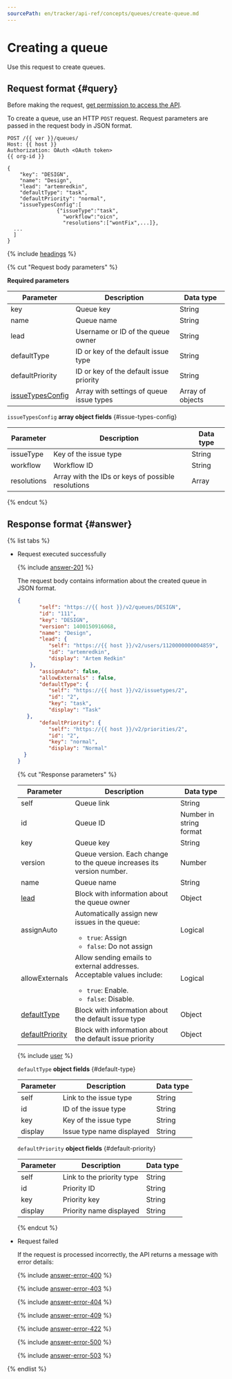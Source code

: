 ```yaml
---
sourcePath: en/tracker/api-ref/concepts/queues/create-queue.md
---
```

# Creating a queue

Use this request to create queues.

## Request format {#query}

Before making the request, [get permission to access the API](../access.md).

To create a queue, use an HTTP `POST` request. Request parameters are passed in the request body in JSON format.

```
POST /{{ ver }}/queues/
Host: {{ host }}
Authorization: OAuth <OAuth token>
{{ org-id }}

{
    "key": "DESIGN",
    "name": "Design",
    "lead": "artemredkin",
    "defaultType": "task",
    "defaultPriority": "normal",
    "issueTypesConfig":[
                {"issueType":"task",
                  "workflow":"oicn",
                  "resolutions":["wontFix",...]},
  ...
  ]
}
```

{% include [headings](../../../_includes/tracker/api/headings.md) %}

{% cut "Request body parameters" %}

**Required parameters**

| Parameter | Description | Data type |
----- | ----- | -----
| key | Queue key | String |
| name | Queue name | String |
| lead | Username or ID of the queue owner | String |
| defaultType | ID or key of the default issue type | String |
| defaultPriority | ID or key of the default issue priority | String |
| [issueTypesConfig](#issue-types-config) | Array with settings of queue issue types | Array of objects |

`issueTypesConfig` **array object fields** {#issue-types-config}

| Parameter | Description | Data type |
----- | ----- | -----
| issueType | Key of the issue type | String |
| workflow | Workflow ID | String |
| resolutions | Array with the IDs or keys of possible resolutions | Array |

{% endcut %}

## Response format {#answer}

{% list tabs %}

- Request executed successfully

   {% include [answer-201](../../../_includes/tracker/api/answer-201.md) %}

   The request body contains information about the created queue in JSON format.

   ```json
   {
          "self": "https://{{ host }}/v2/queues/DESIGN",
          "id": "111",
          "key": "DESIGN",
          "version": 1400150916068,
          "name": "Design",
          "lead": {
             "self": "https://{{ host }}/v2/users/1120000000004859",
             "id": "artemredkin",
             "display": "Artem Redkin"
       },
          "assignAuto": false,
          "allowExternals" : false,
          "defaultType": {
             "self": "https://{{ host }}/v2/issuetypes/2",
             "id": "2",
             "key": "task",
             "display": "Task"
      },
          "defaultPriority": {
             "self": "https://{{ host }}/v2/priorities/2",
             "id": "2",
             "key": "normal",
             "display": "Normal"
     }
   }
   ```

   {% cut "Response parameters" %}

   | Parameter | Description | Data type |
   ----- | ----- | -----
   | self | Queue link | String |
   | id | Queue ID | Number in string format |
   | key | Queue key | String |
   | version | Queue version. Each change to the queue increases its version number. | Number |
   | name | Queue name | String |
   | [lead](#lead) | Block with information about the queue owner | Object |
   | assignAuto | Automatically assign new issues in the queue:<ul><li>`true`: Assign</li><li>`false`: Do not assign</li></ul> | Logical |
   | allowExternals | Allow sending emails to external addresses. Acceptable values include:<ul><li>`true`: Enable.</li><li>`false`: Disable.</li></ul> | Logical |
   | [defaultType](#default-type) | Block with information about the default issue type | Object |
   | [defaultPriority](#default-priority) | Block with information about the default issue priority | Object |

   {% include [user](../../../_includes/tracker/api/user.md) %}

   `defaultType` **object fields** {#default-type}

   | Parameter | Description | Data type |
   ----- | ----- | -----
   | self | Link to the issue type | String |
   | id | ID of the issue type | String |
   | key | Key of the issue type | String |
   | display | Issue type name displayed | String |

   `defaultPriority` **object fields** {#default-priority}

   | Parameter | Description | Data type |
   ----- | ----- | -----
   | self | Link to the priority type | String |
   | id | Priority ID | String |
   | key | Priority key | String |
   | display | Priority name displayed | String |

   {% endcut %}

- Request failed

   If the request is processed incorrectly, the API returns a message with error details:

   {% include [answer-error-400](../../../_includes/tracker/api/answer-error-400.md) %}

   {% include [answer-error-403](../../../_includes/tracker/api/answer-error-403.md) %}

   {% include [answer-error-404](../../../_includes/tracker/api/answer-error-404.md) %}

   {% include [answer-error-409](../../../_includes/tracker/api/answer-error-409.md) %}

   {% include [answer-error-422](../../../_includes/tracker/api/answer-error-422.md) %}

   {% include [answer-error-500](../../../_includes/tracker/api/answer-error-500.md) %}

   {% include [answer-error-503](../../../_includes/tracker/api/answer-error-503.md) %}

{% endlist %}